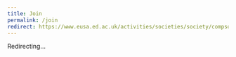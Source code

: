 ```yaml
---
title: Join
permalink: /join
redirect: https://www.eusa.ed.ac.uk/activities/societies/society/compsoc/
---
```


Redirecting...
